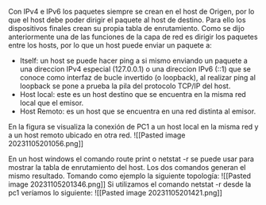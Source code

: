 Con IPv4 e IPv6 los paquetes siempre se crean en el host de Origen, por lo que el host debe poder dirigir el paquete al host de destino. Para ello los dispositivos finales crean su propia tabla de enrutamiento.
Como se dijo anteriormente una de las funciones de la capa de red es dirigir los paquetes entre los hosts, por lo que un host puede enviar un paquete a:
- Itself: un host se puede hacer ping a si mismo enviando un paquete a una direccion IPv4 especial (127.0.0.1) o una direccion IPv6 (::1) que se conoce como interfaz de bucle invertido (o loopback), al realizar ping al loopback se pone a prueba la pila del protocolo TCP/IP del host.
- Host local: este es un host destino que se encuentra en la misma red local que el emisor.
- Host Remoto: es un host que se encuentra en una red distinta al emisor.

En la figura se visualiza la conexión de PC1 a un host local en la misma red y a un host remoto ubicado en otra red.
![[Pasted image 20231105201056.png]]

En un host windows el comando route print o netstat -r se puede usar para mostrar la tabla de enrutamiento del host. Los dos comandos generan el mismo resultado.
Tomando como ejemplo la siguiente topología:
![[Pasted image 20231105201346.png]]
Si utilizamos el comando netstat -r desde la pc1 veríamos lo siguiente:
![[Pasted image 20231105201421.png]]
